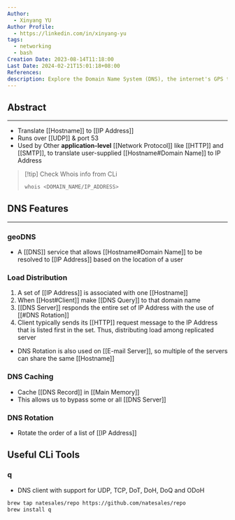 ```yaml
---
Author:
  - Xinyang YU
Author Profile:
  - https://linkedin.com/in/xinyang-yu
tags:
  - networking
  - bash
Creation Date: 2023-08-14T11:18:00
Last Date: 2024-02-21T15:01:18+08:00
References: 
description: Explore the Domain Name System (DNS), the internet's GPS that translates human-readable website names into machine-friendly IP addresses.
---
```

## Abstract
---
- Translate [[Hostname]] to [[IP Address]]
- Runs over [[UDP]] & port 53
- Used by Other **application-level** [[Network Protocol]] like [[HTTP]] and [[SMTP]], to translate user-supplied [[Hostname#Domain Name]] to IP Address

>[!tip] Check Whois info from CLi
> ```bash
> whois <DOMAIN_NAME/IP_ADDRESS>
> ```


## DNS Features
---
### geoDNS
- A [[DNS]] service that allows [[Hostname#Domain Name]] to be resolved to [[IP Address]] based on the location of a user

### Load Distribution 
1. A set of  [[IP Address]] is associated with one [[Hostname]] 
2. When [[Host#Client]] make [[DNS Query]] to that domain name
3. [[DNS Server]] responds the entire set of IP Address with the use of [[#DNS Rotation]]
4. Client typically sends its [[HTTP]] request message to the IP Address that is listed first in the set. Thus, distributing load among replicated server

- DNS Rotation is also used on [[E-mail Server]], so multiple of the servers can share the same [[Hostname]]

### DNS Caching
- Cache [[DNS Record]] in [[Main Memory]]
- This allows us to bypass some or all [[DNS Server]]

### DNS Rotation
- Rotate the order of a list of [[IP Address]]

## Useful CLi Tools
### q
- DNS client with support for UDP, TCP, DoT, DoH, DoQ and ODoH
```bash
brew tap natesales/repo https://github.com/natesales/repo
brew install q
```